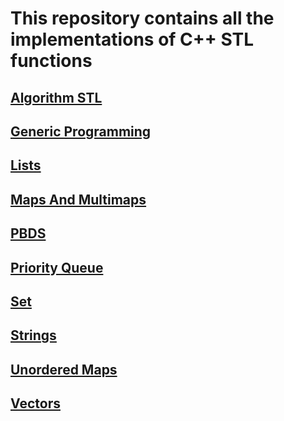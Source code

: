 # This repository contains all the implementations of C++ STL functions

## [Algorithm STL](https://github.com/Abhishekparas/STL/tree/master/AlgorithmsSTL)
## [Generic Programming](https://github.com/Abhishekparas/STL/tree/master/genericProgrammingInC%2B%2B)
## [Lists](https://github.com/Abhishekparas/STL/tree/master/Lists)
## [Maps And Multimaps](https://github.com/Abhishekparas/STL/tree/master/MapsAndMultimaps)
## [PBDS](https://github.com/Abhishekparas/STL/tree/master/pbds)
## [Priority Queue](https://github.com/Abhishekparas/STL/tree/master/priorityQueue)
## [Set](https://github.com/Abhishekparas/STL/tree/master/Sets)
## [Strings](https://github.com/Abhishekparas/STL/tree/master/Strings)
## [Unordered Maps](https://github.com/Abhishekparas/STL/tree/master/unorderedMaps)
## [Vectors](https://github.com/Abhishekparas/STL/tree/master/vectors)

